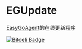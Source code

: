 EGUpdate
===================

[EasyGoAgent](https://github.com/DIYgod/EasyGoAgent)的在线更新程序


[![Bitdeli Badge](https://d2weczhvl823v0.cloudfront.net/DIYgod/egupdate/trend.png)](https://bitdeli.com/free "Bitdeli Badge")

